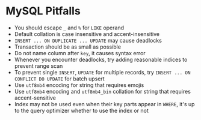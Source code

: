 # MySQL Pitfalls

- You should escape `_` and `%` for `LIKE` operand
- Default collation is case insensitive and accent-insensitive
- `INSERT ... ON DUPLICATE ... UPDATE` may cause deadlocks
- Transaction should be as small as possible
- Do not name column after `key`, it causes syntax error
- Whenever you encounter deadlocks, try adding reasonable indices to prevent range scan
- To prevent single `INSERT`, `UPDATE` for multiple records, try `INSERT ... ON CONFLICT DO UPDATE` for batch upsert
- Use `utf8mb4` encoding for string that requires emojis
- Use `utf8mb4` encoding and `utf8mb4_bin` collation for string that requires accent-sensitive
- Index may not be used even when their key parts appear in `WHERE`, it's up to the query optimizer whether to use the index or not
